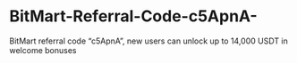 # BitMart-Referral-Code-c5ApnA-
BitMart referral code “c5ApnA”, new users can unlock up to 14,000 USDT in welcome bonuses 
